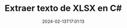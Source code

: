 ---
############################# Static ############################
layout: "auto-gen-parser"
date: 2024-02-13T17:01:13
draft: false
otherformats: otp ott pdf pps ppsx ppt pptx rtf tex vdx vsdm vsdx vssm vssx vstm vstx

############################# Head ############################
head_title: "Extraer texto de XLSX en C#"
head_description: "Extraiga rápidamente texto de un archivo de documentos en C#."

############################# Header ############################
title: "Extraer texto de XLSX en C#"
description: "Extraiga texto de XLSX con unas pocas líneas de código .NET."
bg_image: "https://cms.admin.containerize.com/templates/aspose/App_Themes/V3/images/bg/header1.png"
bg_overlay: false
button:
    enable: true
    icon: "fas fa-arrow-down"
    label: "Descargue prueba gratis"
    link: "https://downloads.groupdocs.com/parser/net"

############################# SubMenu ############################
submenu:
    enable: true

    left:
        img_alt: "GroupDocs.Parser for .NET"
        image: "https://cms.admin.containerize.com/templates/groupdocs/images/product-logos/90x90-noborder/groupdocs-parser-net.png"
        product: "GroupDocs.Parser"
        platform: ".NET"

    middle:
        button:

            # button loop
            - link: "https://apireference.groupdocs.com/parser/net"
              text: "Referencia de la API"

            # button loop
            - link: "https://github.com/groupdocs-parser"
              text: "Ejemplos de código"

            # button loop
            - link: "https://products.groupdocs.app/parser/family"
              text: "demostraciones en vivo"

            # button loop
            - link: "https://purchase.groupdocs.com/pricing/parser/net"
              text: "Precios"

    right:
        link_download: "https://downloads.groupdocs.com/parser"
        link_learn: "https://docs.groupdocs.com/parser/net"
        link_buy: "https://purchase.groupdocs.com"

############################# About ############################
about:
    enable: true
    title: "¿Cómo extraer un texto de XLSX archivos .NET API?"
    content: |
        [GroupDocs.Parser for .NET](/es/parser/net/) es una API de extracción de texto, metadatos e imágenes para aplicaciones comerciales desarrolladas con C#, ASP.NET y otras tecnologías .NET. Admite la extracción de texto sin procesar, formateado y estructurado, así como metadatos de los archivos de formatos admitidos. A través de GroupDocs.Parser for .NET, sus aplicaciones también pueden analizar documentos protegidos con contraseña para formatos populares, como Word documentos de procesamiento, Excel hojas de cálculo, PowerPoint presentaciones, OneNote, PDF archivos y ZIP archivos. .
        
        GroupDocs.Parser La API es una opción adecuada para soluciones corporativas que necesitan la función de extracción de texto de archivos. Estas API son compatibles con todos los principales sistemas operativos y plataformas, incluido Frameworks: .NET Framework, .NET Standard, .NET Core, Mono.

############################# Steps ############################
steps:
    enable: true
    title_left: "Extraer texto de XLSX en .NET"
    content_left: |
        [GroupDocs.Parser for .NET](/es/parser/net/) facilita a los desarrolladores de C# extraer un texto de un archivo XLSX mediante la implementación de unos sencillos pasos.
        
        * Crear una instancia del objeto [Parser](https://reference.groupdocs.com/net/parser/groupdocs.parser/parser) para el documento inicial;
        * Llame al método [GetText](https://reference.groupdocs.com/net/parser/groupdocs.parser/parser/methods/gettext) y obtenga [TextReader](https://docs.microsoft.com/en-us/dotnet/api/system.io.textreader?view=netframework-2.0) objeto;
        * Compruebe si el lector no es *null* (la extracción de texto es compatible con el documento);
        * Leer un texto del lector.

    title_right: "Más información sobre la extracción de texto"
    content_right: |
        * <a href="https://docs.groupdocs.com/parser/net/extract-text-in-accurate-mode/">Cómo extraer texto en modo Preciso</a>
        * <a href="https://docs.groupdocs.com/parser/net/extract-text-in-raw-mode/">Cómo extraer texto en modo Raw</a>
 
    code: |
     {{% parser/additional-styles %}}
     {{< parser/code-parser title="Cómo extraer texto del archivo XLSX usando el código de ejemplo C#">}}

        ```csharp    
        // Extrae texto del archivo XLSX usando la API GroupDocs.Parser
        // Crear una instancia de la clase Parser
        using (Parser parser = new Parser(filePath)) {
            // Extraer un texto en el lector
            using (TextReader reader = parser.GetText()) {
                // Imprimir un texto del documento
                // Si no se admite la extracción de texto, un lector es nulo
                Console.WriteLine(reader == null ? "No se admite la extracción de texto." : reader.ReadToEnd());
            }
        }
        ```
     {{< /parser/code-parser >}}

############################# More ############################
more:
    enable: true
    title_left: "Requisitos del sistema"
    content_left: |
        GroupDocs.Parser for .NET Las API son compatibles con todas las principales plataformas y sistemas operativos. Antes de ejecutar el código a continuación, asegúrese de tener instalados los siguientes requisitos previos en su sistema.
        
        * Sistemas operativos: Microsoft Windows, Linux, MacOS
        * Entornos de desarrollo: Microsoft Visual Studio, Xamarin, MonoDevelop
        * Marcos
        * Descarga la última versión de GroupDocs.Parser for .NET desde [Nuget](https://www.nuget.org/packages/groupdocs.parser)

    title_right: "Por qué usar GroupDocs.Parser for .NET"
    content_right: |
        * Compatibilidad con la extracción de texto sin formato de cualquier documento compatible    
        * Análisis de documentos a través de plantillas definidas por el usuario    
        * Totalmente compatible con la extracción de texto estructurado    
        * Búsqueda de texto por palabra clave y expresión regular    
        * Extraiga texto formateado, metadatos, imágenes, contenedores y archivos adjuntos    
        * Extraiga la tabla de contenido para algunos formatos de documentos compatibles    
        * Analizar datos de formulario de PDF documentos    
        * Extraer hipervínculos del documento   

############################# Demos ############################
demos:
    enable: true
    title: "Demostraciones en vivo: extraiga texto de XLSX en línea"
    content: |
       Extraiga el texto del archivo XLSX ahora mismo visitando el sitio web [GroupDocs.Parser Live Demos](https://products.groupdocs.app/parser/text/xlsx).
       La demostración en vivo tiene los siguientes beneficios.
        
############################# About Formats ############################
about_formats:
    enable: true

############################# More Formats ############################
more_formats:
    enable: true
    title: "Extraer texto de otros formatos de documentos"
    content: |
        .NET API de análisis y extracción de texto de documentos para formatos de archivo e imágenes. Extraiga datos para algunos de los formatos de archivo populares como se indica a continuación.

############################# Back to top ###############################
back_to_top:
    enable: true
---
